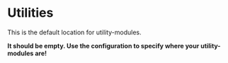 # Utilities

This is the default location for utility-modules.

**It should be empty. Use the configuration to specify where your utility-modules are!**
